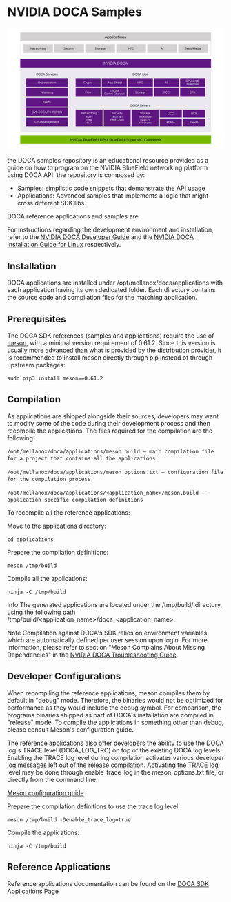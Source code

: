 # NVIDIA DOCA Samples
![DOCA software Stack](doca-software.jpg "DOCA Software Stack")

the DOCA samples repository is an educational resource provided as a guide on how to program on the NVIDIA BlueField networking platform using DOCA API.
the repository is composed by:
* Samples:  simplistic code snippets that demonstrate the API usage 
* Applications: Advanced samples that implements a logic that might cross different SDK libs.

DOCA reference applications and samples are 

For instructions regarding the development environment and installation, refer to the [NVIDIA DOCA Developer Guide](https://docs.nvidia.com/doca/sdk/NVIDIA+DOCA+Developer+Guide) and the [NVIDIA DOCA Installation Guide for Linux](https://docs.nvidia.com/doca/sdk/NVIDIA+DOCA+Installation+Guide+for+Linux) respectively.

##  Installation

DOCA applications are installed under /opt/mellanox/doca/applications with each application having its own dedicated folder. Each directory contains the source code and compilation files for the matching application.


##  Prerequisites

The DOCA SDK references (samples and applications) require the use of [meson](https://mesonbuild.com/), with a minimal version requirement of 0.61.2. Since this version is usually more advanced than what is provided by the distribution provider, it is recommended to install meson directly through pip instead of through upstream packages:

    sudo pip3 install meson==0.61.2


## Compilation

As applications are shipped alongside their sources, developers may want to modify some of the code during their development process and then recompile the applications. The files required for the compilation are the following:

    /opt/mellanox/doca/applications/meson.build – main compilation file for a project that contains all the applications
    
    /opt/mellanox/doca/applications/meson_options.txt – configuration file for the compilation process
    
    /opt/mellanox/doca/applications/<application_name>/meson.build – application-specific compilation definitions

To recompile all the reference applications:

Move to the applications directory:

    cd applications


Prepare the compilation definitions:

    meson /tmp/build

Compile all the applications:

    ninja -C /tmp/build

Info
    The generated applications are located under the /tmp/build/ directory, using the following path /tmp/build/<application_name>/doca_<application_name>.

Note
    Compilation against DOCA's SDK relies on environment variables which are automatically defined per user session upon login. For more information, please refer to section "Meson Complains About Missing Dependencies" in the [NVIDIA DOCA Troubleshooting Guide](https://docs.nvidia.com/doca/sdk/NVIDIA+DOCA+Troubleshooting+Guide#src-2957507292_id-.NVIDIADOCATroubleshootingGuidev2.8.0-FailuretoSetHugePages).


## Developer Configurations
When recompiling the reference applications, meson compiles them by default in "debug" mode. Therefore, the binaries would not be optimized for performance as they would include the debug symbol. For comparison, the programs binaries shipped as part of DOCA's installation are compiled in "release" mode. To compile the applications in something other than debug, please consult Meson's configuration guide.

The reference applications also offer developers the ability to use the DOCA log's TRACE level (DOCA_LOG_TRC) on top of the existing DOCA log levels. Enabling the TRACE log level during compilation activates various developer log messages left out of the release compilation. Activating the TRACE log level may be done through enable_trace_log in the meson_options.txt file, or directly from the command line:

[Meson configuration guide](https://mesonbuild.com/)

Prepare the compilation definitions to use the trace log level:

    meson /tmp/build -Denable_trace_log=true


Compile the applications:

    ninja -C /tmp/build


## Reference Applications

Reference applications documentation can be found on the [DOCA SDK Applications Page](https://docs.nvidia.com/doca/sdk/index.html#applications)

